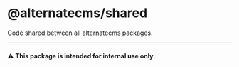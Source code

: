 # @alternatecms/shared

Code shared between all alternatecms packages.

---

#### ⚠️ This package is intended for internal use only.
